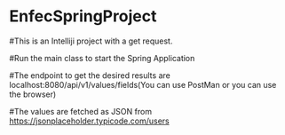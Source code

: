 # EnfecSpringProject


#This is an Intelliji project with a get request. 

#Run the main class to start the Spring Application

#The endpoint to get the desired results are localhost:8080/api/v1/values/fields(You can use PostMan or you can use the browser)


#The values are fetched as JSON from https://jsonplaceholder.typicode.com/users
